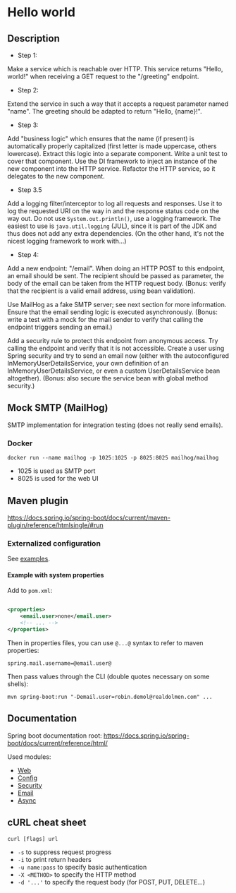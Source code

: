 # Hello world

## Description

* Step 1:

Make a service which is reachable over HTTP.
This service returns "Hello, world!" when receiving a GET request to the "/greeting" endpoint.

* Step 2:

Extend the service in such a way that it accepts a request parameter named "name".
The greeting should be adapted to return "Hello, {name}!".

* Step 3:

Add "business logic" which ensures that the name (if present) is automatically properly capitalized (first letter is made uppercase, others lowercase).
Extract this logic into a separate component.
Write a unit test to cover that component.
Use the DI framework to inject an instance of the new component into the HTTP service.
Refactor the HTTP service, so it delegates to the new component.

* Step 3.5

Add a logging filter/interceptor to log all requests and responses.
Use it to log the requested URI on the way in and the response status code on the way out.
Do not use `System.out.println()`, use a logging framework.
The easiest to use is `java.util.logging` (JUL), since it is part of the JDK and thus does not add any extra dependencies.
(On the other hand, it's not the nicest logging framework to work with...)

* Step 4:

Add a new endpoint: "/email".
When doing an HTTP POST to this endpoint, an email should be sent.
The recipient should be passed as parameter, the body of the email can be taken from the HTTP request body.
(Bonus: verify that the recipient is a valid email address, using bean validation).

Use MailHog as a fake SMTP server; see next section for more information.
Ensure that the email sending logic is executed asynchronously.
(Bonus: write a test with a mock for the mail sender to verify that calling the endpoint triggers sending an email.)

Add a security rule to protect this endpoint from anonymous access.
Try calling the endpoint and verify that it is not accessible.
Create a user using Spring security and try to send an email now (either with the autoconfigured InMemoryUserDetailsService, your own definition of an InMemoryUserDetailsService, or even a custom UserDetailsService bean altogether).
(Bonus: also secure the service bean with global method security.)

## Mock SMTP (MailHog)

SMTP implementation for integration testing (does not really send emails).

### Docker

    docker run --name mailhog -p 1025:1025 -p 8025:8025 mailhog/mailhog

* 1025 is used as SMTP port
* 8025 is used for the web UI

## Maven plugin

https://docs.spring.io/spring-boot/docs/current/maven-plugin/reference/htmlsingle/#run

### Externalized configuration

See [examples](https://docs.spring.io/spring-boot/docs/current/maven-plugin/reference/htmlsingle/#run.examples).

#### Example with system properties

Add to `pom.xml`:

```xml

<properties>
    <email.user>none</email.user>
    <!-- ... -->
</properties>
```

Then in properties files, you can use `@...@` syntax to refer to maven properties:

```
spring.mail.username=@email.user@
```

Then pass values through the CLI (double quotes necessary on some shells):

    mvn spring-boot:run "-Demail.user=robin.demol@realdolmen.com" ...

## Documentation

Spring boot documentation root: https://docs.spring.io/spring-boot/docs/current/reference/html/

Used modules:

- [Web](https://docs.spring.io/spring-boot/docs/current/reference/html/features.html#features.developing-web-applications.spring-mvc)
- [Config](https://docs.spring.io/spring-boot/docs/current/reference/html/features.html#features.external-config)
- [Security](https://docs.spring.io/spring-boot/docs/current/reference/html/features.html#features.security)
- [Email](https://docs.spring.io/spring-boot/docs/current/reference/html/features.html#features.email)
- [Async](https://docs.spring.io/spring-boot/docs/current/reference/html/features.html#features.task-execution-and-scheduling)

## cURL cheat sheet

    curl [flags] url

- `-s` to suppress request progress
- `-i` to print return headers
- `-u name:pass` to specify basic authentication
- `-X <METHOD>` to specify the HTTP method
- `-d '...'` to specify the request body (for POST, PUT, DELETE...)
